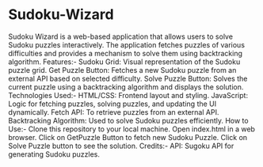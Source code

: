 # Sudoku-Wizard
Sudoku Wizard is a web-based application that allows users to solve Sudoku puzzles interactively. The application fetches puzzles of various difficulties and provides a mechanism to solve them using backtracking algorithm.
Features:-
Sudoku Grid: Visual representation of the Sudoku puzzle grid.
Get Puzzle Button: Fetches a new Sudoku puzzle from an external API based on selected difficulty.
Solve Puzzle Button: Solves the current puzzle using a backtracking algorithm and displays the solution.
Technologies Used:-
HTML/CSS: Frontend layout and styling.
JavaScript: Logic for fetching puzzles, solving puzzles, and updating the UI dynamically.
Fetch API: To retrieve puzzles from an external API.
Backtracking Algorithm: Used to solve Sudoku puzzles efficiently.
How to Use:-
Clone this repository to your local machine.
Open index.html in a web browser.
Click on GetPuzzle Button to fetch new Sudoku Puzzle.
Click on Solve Puzzle button to see the solution.
Credits:-
API: Sugoku API for generating Sudoku puzzles.
